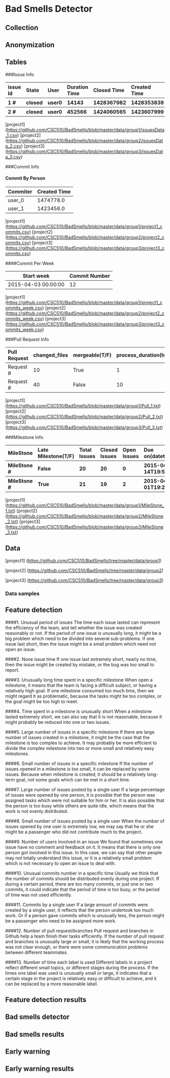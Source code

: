 # Bad Smells Detector


##  Collection

##  Anonymization


##  Tables


###Issue Info


<table>
<thead>
<tr class="header">
<th align="left">issue Id</th>
<th align="left">State</th>
<th align="left">User</th>
<th align="left">Duration Time</th>
<th align="left">Closed Time</th>
<th align="left">Created Time</th>
<th align="left">Comments Num</th>
</tr>
</thead>
<tbody>
<tr class="odd">
<th align="left">1 # </th>
<th align="left">closed</th>
<th align="left">user0</th>
<th align="left">14143</th>
<th align="left">1428367982</th>
<th align="left">1428353839</th>
<th align="left">2</th>

</tr>
<tr class="even">
<th align="left">2 #</th>
<th align="left">closed</th>
<th align="left">user0</th>
<th align="left">452566</th>
<th align="left">1424060565</th>
<th align="left">1423607999</th>
<th align="left">0</th>
</tr>
</tbody>
</table>

[project1] (https://github.com/CSC510/BadSmells/blob/master/data/group1/issuesData_1.csv)
[project2] (https://github.com/CSC510/BadSmells/blob/master/data/group2/issuesData_2.csv)
[project3] (https://github.com/CSC510/BadSmells/blob/master/data/group3/issuesData_3.csv)


###Commit Info

#### Commit By Person
<table>
<thead>
<tr>
<th>Commiter</th>
<th>Created Time</th>
</tr>
</thead>
<tbody>
<tr>
<td>user_0</td>
<td>1474778.0</td>
</tr>
<tr>
<td>user_1</td>
<td>1423456.0</td>
</tr>
</tbody>
</table>

[project1] (https://github.com/CSC510/BadSmells/blob/master/data/group1/project1_commits.csv)
[project2] (https://github.com/CSC510/BadSmells/blob/master/data/group2/project2_commits.csv)
[project3] (https://github.com/CSC510/BadSmells/blob/master/data/group3/project3_commits.csv)


####Commit Per Week

<table>
<thead>
<tr>
<th>Start week</th>
<th>Commit Number</th>
</tr>
</thead>
<tbody>
<tr>
<td>2015-04-03 00:00:00</td>
<td>12</td>
</tr>
</tbody>
</table>

[project1] (https://github.com/CSC510/BadSmells/blob/master/data/group1/project1_commits_week.csv)
[project2] (https://github.com/CSC510/BadSmells/blob/master/data/group2/project2_commits_week.csv)
[project3] (https://github.com/CSC510/BadSmells/blob/master/data/group3/project3_commits_week.csv)



###Pull Request Info

<table>
<thead>
<tr class="header">
<th align="left">Pull Request</th>
<th align="left">changed_files</th>
<th align="left">mergeable(T/F)</th>
<th align="left">process_duration(hours)</th>

</tr>     
</thead>
<tbody>
<tr class="odd">
<td align="left">Request # </td>
<td align="left">10</td>
<td align="left">True</td>
<td align="left">1</td>
   
</tr>
<tr class="even">
<td align="left">Request #</td>
<td align="left">40</td>
<td align="left">False</td>
<td align="left">10</td>  
</tr>
</tbody>
</table>

[project1] (https://github.com/CSC510/BadSmells/blob/master/data/group1/Pull_1.txt)
[project2] (https://github.com/CSC510/BadSmells/blob/master/data/group2/Pull_2.txt)
[project3] (https://github.com/CSC510/BadSmells/blob/master/data/group3/Pull_3.txt)

###Milestone Info
<table>
<thead>
<tr class="header">
<th align="left">MileStone</th>
<th align="left">Late Milestone(T/F)</th>
<th align="left">Total Issues</th>
<th align="left">Closed Issues</th>
<th align="left">Open Issues</th>
<th align="left">Due on(datetime)</th>
<th align="left">Duration(days)</th>
</tr>     
</thead>
<tbody>
<tr class="odd">
<th align="left">MileStone # </th>
<th align="left">False</th>
<th align="left">20</th>
<th align="left">20</th>
<th align="left">0</th>
<th align="left">2015-04-14T19:59:29Z</th>
<th align="left">20</th>
   
</tr>
<tr class="even">
<th align="left">MileStone #</th>
<th align="left">True</th>
<th align="left">21</th>
<th align="left">19</th>
<th align="left">2</th>
<th align="left">2015-04-01T19:29:29Z</th>
<th align="left">inf</th> 
</tr>
</tbody>
</table>




[project1] (https://github.com/CSC510/BadSmells/blob/master/data/group1/MileStone_1.txt)
[project2] (https://github.com/CSC510/BadSmells/blob/master/data/group2/MileStone_2.txt)
[project3] (https://github.com/CSC510/BadSmells/blob/master/data/group3/MileStone_3.txt)


##  Data


[project1] (https://github.com/CSC510/BadSmells/tree/master/data/group1)

[project2] (https://github.com/CSC510/BadSmells/tree/master/data/group2)

[project3] (https://github.com/CSC510/BadSmells/tree/master/data/group3)




### Data samples



##  Feature detection
####1. Unusual period of issues
The time each issue lasted can represent the efficiency of the team, and tell whether the issue was created reasonably or not. If the period of one issue is unusually long, it might be a big problem which need to be divided into several sub-problems. If one issue last   short, then the issue might be a small problem which need not open an issue.

####2. None issue time
If one issue last extremely short, nearly no time, then the issue might be created by mistake, or the bug was too small to report.

####3. Unusually long time spent in a specific milestone
When open a milestone, it means that the team is facing a difficult subject, or having a relatively high goal. If one milestone consumed too much time, then we might regard it as problematic, because the tasks might be too complex, or the goal might be too high to meet.

####4. Time spent in a milestone is unusually short
When a milestone lasted extremely short, we can also say that it is not reasonable, because it might probably be reduced into one or two issues.

####5. Large number of issues in a specific milestone
If there are large number of issues created in a milestone, it might be the case that the milestone is too complex to achieve. It may probably be more efficient to divide the complex milestone into two or more small and relatively easy milestones.

####6. Small number of issues in a specific milestone
If the number of issues opened in a milestone is too small, it can be replaced by some issues. Because when milestone is created, it should be a relatively long-term goal, not some goals which can be met in a short time.

####7. Large number of issues posted by a single user
If a large percentage of issues were opened by one person, it is possible that the person was assigned tasks which were not suitable for him or her. It is also possible that the person is too busy while others are quite idle, which means that the work is not evenly distributed.

####8. Small number of issues posted by a single user
When the number of issues opened by one user is extremely low, we may say that he or she might be a passenger who did not contribute much to the project.

####9. Number of users involved in an issue
We found that sometimes one issue have no comment and feedback on it. It means that there is only one person got involved in this issue. In this case, we can say that other people may not totally understand this issue, or it is a relatively small problem which is not necessary to open an issue to deal with.

####10. Unusual commits number in a specific time
Usually we think that the number of commits should be distributed evenly during one project. If during a certain period, there are too many commits, or just one or two commits, it could indicate that the period of time is too busy, or the period of time was not used efficiently.

####11. Commits by a single user
If a large amount of commits were created by a single user, it reflects that the person undertook too much work. Or if a person gave commits which is unusually less, the person might be a passenger who need to be assigned more work.

####12. Number of pull request/branches
Pull request and branches in Github help a team finish their tasks efficiently. If the number of pull request and branches is unusually large or small, it is likely that the working process was not clear enough, or there were some communication problems between different teammates.

####13. Number of time each label is used
Different labels in a project reflect different small topics, or different stages during the process. If the times one label was used is unusually small or large, it indicates that a certain stage in the project is relatively easy or difficult to achieve, and it can be replaced by a more reasonable label.

##  Feature detection results

##  Bad smells detector

##  Bad smells results

##  Early warning

##  Early warning results
